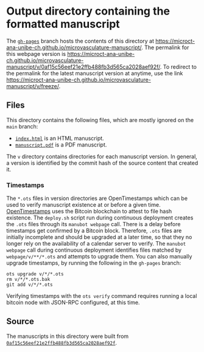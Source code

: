 # Output directory containing the formatted manuscript

The [`gh-pages`](https://github.com/microct-ana-unibe-ch/microvasculature-manuscript/tree/gh-pages) branch hosts the contents of this directory at <https://microct-ana-unibe-ch.github.io/microvasculature-manuscript/>.
The permalink for this webpage version is <https://microct-ana-unibe-ch.github.io/microvasculature-manuscript/v/0af15c56eef21e2ffb488fb3d565ca2028aef92f/>.
To redirect to the permalink for the latest manuscript version at anytime, use the link <https://microct-ana-unibe-ch.github.io/microvasculature-manuscript/v/freeze/>.

## Files

This directory contains the following files, which are mostly ignored on the `main` branch:

+ [`index.html`](index.html) is an HTML manuscript.
+ [`manuscript.pdf`](manuscript.pdf) is a PDF manuscript.

The `v` directory contains directories for each manuscript version.
In general, a version is identified by the commit hash of the source content that created it.

### Timestamps

The `*.ots` files in version directories are OpenTimestamps which can be used to verify manuscript existence at or before a given time.
[OpenTimestamps](https://opentimestamps.org/) uses the Bitcoin blockchain to attest to file hash existence.
The `deploy.sh` script run during continuous deployment creates the `.ots` files through its `manubot webpage` call.
There is a delay before timestamps get confirmed by a Bitcoin block.
Therefore, `.ots` files are initially incomplete and should be upgraded at a later time, so that they no longer rely on the availability of a calendar server to verify.
The `manubot webpage` call during continuous deployment identifies files matched by `webpage/v/**/*.ots` and attempts to upgrade them.
You can also manually upgrade timestamps, by running the following in the `gh-pages` branch:

```shell
ots upgrade v/*/*.ots
rm v/*/*.ots.bak
git add v/*/*.ots
```

Verifying timestamps with the `ots verify` command requires running a local bitcoin node with JSON-RPC configured, at this time.

## Source

The manuscripts in this directory were built from
[`0af15c56eef21e2ffb488fb3d565ca2028aef92f`](https://github.com/microct-ana-unibe-ch/microvasculature-manuscript/commit/0af15c56eef21e2ffb488fb3d565ca2028aef92f).
